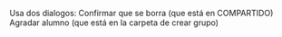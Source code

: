Usa dos dialogos:
  Confirmar que se borra (que está en COMPARTIDO)
  Agradar alumno (que está en la carpeta de crear grupo)


